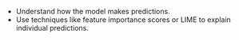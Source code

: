 

- Understand how the model makes predictions.
- Use techniques like feature importance scores or LIME to explain individual predictions.
